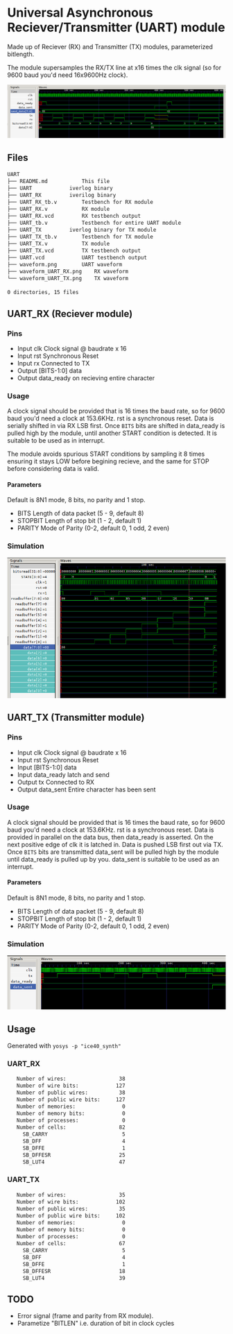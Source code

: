 # Universal Asynchronous Reciever/Transmitter (UART) module

Made up of Reciever (RX) and Transmitter (TX) modules, parameterized bitlength.

The module supersamples the RX/TX line at x16 times the clk signal (so for 9600 baud you'd need 16x9600Hz clock).

![Simulation of RX wired to TX passing data over UART](waveform.png)

## Files

```
UART
├── README.md			This file
├── UART			iverlog binary
├── UART_RX			iverilog binary
├── UART_RX_tb.v		Testbench for RX module
├── UART_RX.v			RX module
├── UART_RX.vcd			RX testbench output
├── UART_tb.v			Testbench for entire UART module
├── UART_TX			iverlog binary for TX module
├── UART_TX_tb.v		Testbench for TX module
├── UART_TX.v			TX module
├── UART_TX.vcd			TX testbench output
├── UART.vcd			UART testbench output
├── waveform.png		UART waveform
├── waveform_UART_RX.png	RX waveform
└── waveform_UART_TX.png	TX waveform

0 directories, 15 files
```

## UART_RX (Reciever module)

### Pins

* Input clk	Clock signal @ baudrate x 16
* Input rst	Synchronous Reset
* Input rx 	Connected to TX
* Output	[BITS-1:0] data
* Output	data_ready on recieving entire character

### Usage

A clock signal should be provided that is 16 times the baud rate, so for 9600 baud you'd need a clock at 153.6KHz. rst is a synchronous reset. Data is serially shifted in via RX LSB first. Once `BITS` bits are shifted in data_ready is pulled high by the module, until another START condition is detected. It is suitable to be used as in interrupt.

The module avoids spurious START conditions by sampling it 8 times ensuring it stays LOW before begining recieve, and the same for STOP before considering data is valid.

#### Parameters

Default is 8N1 mode, 8 bits, no parity and 1 stop.

* BITS Length of data packet (5 - 9, default 8)
* STOPBIT Length of stop bit (1 - 2, default 1)
* PARITY Mode of Parity (0-2, default 0, 1 odd, 2 even)

### Simulation

![UART_RX recieving data](waveform_UART_RX.png)

## UART_TX (Transmitter module)

### Pins

* Input clk	Clock signal @ baudrate x 16
* Input rst	Synchronous Reset
* Input		[BITS-1:0] data
* Input		data_ready latch and send
* Output tx 	Connected to RX
* Output data_sent	  Entire character has been sent

### Usage

A clock signal should be provided that is 16 times the baud rate, so for 9600 baud you'd need a clock at 153.6KHz. rst is a synchronous reset. Data is provided in parallel on the data bus, then data_ready is asserted. On the next positive edge of clk it is latched in. Data is pushed LSB first out via TX. Once `BITS` bits are transmitted data_sent will be pulled high by the module until data_ready is pulled up by you. data_sent is suitable to be used as an interrupt.

#### Parameters

Default is 8N1 mode, 8 bits, no parity and 1 stop.

* BITS Length of data packet (5 - 9, default 8)
* STOPBIT Length of stop bit (1 - 2, default 1)
* PARITY Mode of Parity (0-2, default 0, 1 odd, 2 even)

### Simulation

![UART_TX sending data](waveform_UART_TX.png)

## Usage

Generated with `yosys -p "ice40_synth"`

### UART_RX
```
   Number of wires:                 38
   Number of wire bits:            127
   Number of public wires:          38
   Number of public wire bits:     127
   Number of memories:               0
   Number of memory bits:            0
   Number of processes:              0
   Number of cells:                 82
     SB_CARRY                        5
     SB_DFF                          4
     SB_DFFE                         1
     SB_DFFESR                      25
     SB_LUT4                        47
```
###  UART_TX
```
   Number of wires:                 35
   Number of wire bits:            102
   Number of public wires:          35
   Number of public wire bits:     102
   Number of memories:               0
   Number of memory bits:            0
   Number of processes:              0
   Number of cells:                 67
     SB_CARRY                        5
     SB_DFF                          4
     SB_DFFE                         1
     SB_DFFESR                      18
     SB_LUT4                        39
```
## TODO

* Error signal  (frame and parity from RX module).
* Parametize "BITLEN" i.e. duration of bit in clock cycles